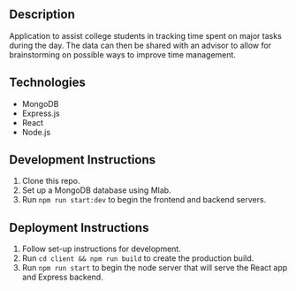## Description

Application to assist college students in tracking time spent on major tasks during the day.  The data can then be shared with an advisor to allow for brainstorming on possible ways to improve time management.

## Technologies
* MongoDB
* Express.js
* React
* Node.js

## Development Instructions
1. Clone this repo.
2. Set up a MongoDB database using Mlab.
3. Run `npm run start:dev` to begin the frontend and backend servers.

## Deployment Instructions
1. Follow set-up instructions for development.
2. Run `cd client && npm run build` to create the production build.
3. Run `npm run start` to begin the node server that will serve the React app and Express backend.
